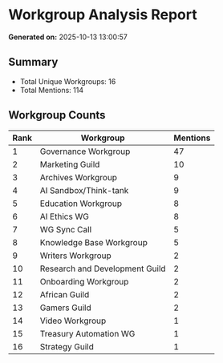 # Workgroup Analysis Report
**Generated on:** 2025-10-13 13:00:57

## Summary
- Total Unique Workgroups: 16
- Total Mentions: 114

## Workgroup Counts
| Rank | Workgroup | Mentions |
|------|------------|-----------|
| 1 | Governance Workgroup | 47 |
| 2 | Marketing Guild | 10 |
| 3 | Archives Workgroup | 9 |
| 4 | AI Sandbox/Think-tank | 9 |
| 5 | Education Workgroup | 8 |
| 6 | AI Ethics WG | 8 |
| 7 | WG Sync Call | 5 |
| 8 | Knowledge Base Workgroup | 5 |
| 9 | Writers Workgroup | 2 |
| 10 | Research and Development Guild | 2 |
| 11 | Onboarding Workgroup | 2 |
| 12 | African Guild | 2 |
| 13 | Gamers Guild | 2 |
| 14 | Video Workgroup | 1 |
| 15 | Treasury Automation WG | 1 |
| 16 | Strategy Guild | 1 |
